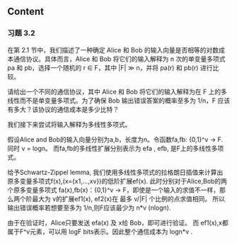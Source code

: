 
## Content

### 习题 3.2
在第 2.1 节中，我们描述了一种确定 Alice 和 Bob 的输入向量是否相等的对数成本通信协议。具体而言，Alice 和 Bob 将它们的输入解释为 n 次的单变量多项式 pa 和 pb，选择一个随机的 r ∈ F，其中 |F| ≫ n，并将 pa(r) 和 pb(r) 进行比较。

请给出一个不同的通信协议，其中 Alice 和 Bob 将它们的输入解释为在 F 上的多线性而不是单变量多项式。为了确保 Bob 输出错误答案的概率至多为 1/n，F 应该有多大？该协议的通信成本是多少比特？



我们接下来尝试将输入解释为多线性多项式。

假设Alice and Bob的输入向量分别为a,b，长度为n。令函数fa,fb: {0,1}^v -> F. 同时 v = logn。 而fa,fb的多线性扩展分别表示为 efa , efb, 是F上的多线性多项式。 

给予Schwartz-Zippel lemma, 我们使用多线性多项式的拉格朗日插值来计算出 原多变量多项式f(x),(x={x1,...,xv})的低阶扩展ef(x). 此时分别对于Alice,Bob的两个原多变量多项式 fa(x),fb(x)：{0,1}^v -> F，即使是一个输入的求值不一样，那么两个阶最大为 v的扩展ef1(x), ef2(x)在 最多 v/|F| 个比例的点求值相同。 所以输出错误概率若想要至多为 1/n,则F应该最少为 n*v (nlogn). 

由于在验证时，Alice只要发送 efa(x) 及 x给 Bob，即可进行验证。 而 ef1(x),x都属于F^v元素，可以用 logF bits表示。因此整个通信成本为 logn*v . 

